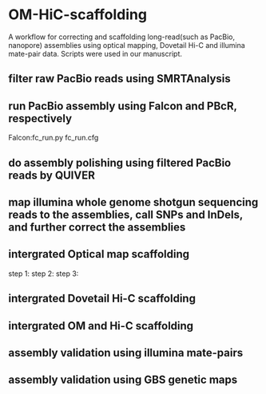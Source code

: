 # OM-HiC-scaffolding
A workflow for correcting and scaffolding long-read(such as PacBio, nanopore) assemblies using optical mapping, Dovetail Hi-C and illumina mate-pair data. Scripts were used in our manuscript.


## filter raw PacBio reads using SMRTAnalysis


## run PacBio assembly using Falcon and PBcR, respectively
Falcon:fc_run.py fc_run.cfg



## do assembly polishing using filtered PacBio reads by QUIVER

## map illumina whole genome shotgun sequencing reads to the assemblies, call SNPs and InDels, and further correct the assemblies


## intergrated Optical map scaffolding
step 1:
step 2:
step 3:

## intergrated Dovetail Hi-C scaffolding


## intergrated OM and Hi-C scaffolding


## assembly validation using illumina mate-pairs

## assembly validation using GBS genetic maps


